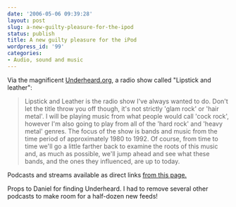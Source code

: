 ```yaml
---
date: '2006-05-06 09:39:28'
layout: post
slug: a-new-guilty-pleasure-for-the-ipod
status: publish
title: A new guilty pleasure for the iPod
wordpress_id: '99'
categories:
- Audio, sound and music
---
```


Via the magnificent [Underheard.org](http://underheard.org/), a radio show called "Lipstick and leather":


> Lipstick and Leather is the radio show I've always wanted to do. Don't let the  title throw you off though, it's not strictly 'glam rock' or 'hair metal'. I  will be playing music from what people would call 'cock rock', however I'm  also going to play from all of the 'hard rock' and 'heavy metal' genres. The  focus of the show is bands and music from the time period of approximately  1980 to 1992. Of course, from time to time we'll go a little farther back to  examine the roots of this music and, as much as possible, we'll jump ahead and  see what these bands, and the ones they influenced, are up to today.


Podcasts and streams available as direct links [from this page.](http://underheard.org/shows.shtml)

Props to Daniel for finding Underheard. I had to remove several other podcasts to make room for a half-dozen new feeds!

